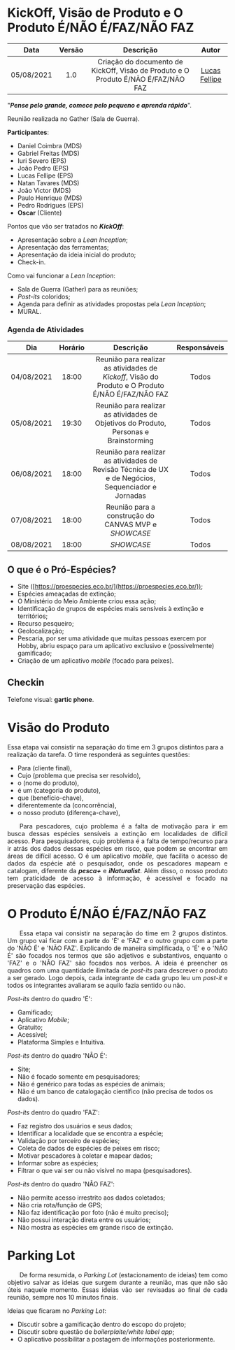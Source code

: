# KickOff, Visão de Produto e O Produto É/NÃO É/FAZ/NÃO FAZ

| Data       | Versão | Descrição            | Autor             |
|:----------:|:------:|:--------------------:|:-----------------:|
| 05/08/2021 | 1.0 | Criação do documento de KickOff, Visão de Produto e O Produto É/NÃO É/FAZ/NÃO FAZ  | [Lucas Fellipe](https://github.com/lucasfcm9) |

"***Pense pelo grande, comece pelo pequeno e aprenda rápido***".

Reunião realizada no Gather (Sala de Guerra).

**Participantes**:
* Daniel Coimbra (MDS)
* Gabriel Freitas (MDS)
* Iuri Severo (EPS)
* João Pedro (EPS)
* Lucas Fellipe (EPS)
* Natan Tavares (MDS)
* João Victor (MDS)
* Paulo Henrique (MDS)
* Pedro Rodrigues (EPS)
* **Oscar** (Cliente)


Pontos que vão ser tratados no ***KickOff***:

- Apresentação sobre a *Lean Inception*;
- Apresentação das ferramentas;
- Apresentação da ideia inicial do produto;
- Check-in.

Como vai funcionar a *Lean Inception*:
- Sala de Guerra (Gather) para as reuniões;
- *Post-its* coloridos;
- Agenda para definir as atividades propostas pela *Lean Inception*;
- MURAL.

### Agenda de Atividades

|     Dia    | Horário |                                              Descrição                                              | Responsáveis |
|:----------:|:-------:|:---------------------------------------------------------------------------------------------------:|:------------:|
| 04/08/2021 | 18:00   | Reunião para realizar as atividades de *Kickoff*, Visão do Produto e O Produto É/NÃO É/FAZ/NÃO FAZ  | Todos        |
| 05/08/2021 | 19:30   | Reunião para realizar as atividades de Objetivos do Produto, Personas e Brainstorming               | Todos        |
| 06/08/2021 | 18:00   | Reunião para realizar as atividades de Revisão Técnica de UX e de Negócios, Sequenciador e Jornadas | Todos        |
| 07/08/2021 | 18:00   | Reunião para a construção do CANVAS MVP e *SHOWCASE*                                                | Todos        |
| 08/08/2021 | 18:00   | *SHOWCASE*                                                                                          | Todos        |

## O que é o Pró-Espécies?

- Site ([https://proespecies.eco.br/](https://proespecies.eco.br/));
- Espécies ameaçadas de extinção;
- O Ministério do Meio Ambiente criou essa ação;
- Identificação de grupos de espécies mais sensíveis à extinção e territórios;
- Recurso pesqueiro;
- Geolocalização;
- Pescaria, por ser uma atividade que muitas pessoas exercem por Hobby, abriu espaço para um aplicativo exclusivo e (possivelmente) gamificado;
- Criação de um aplicativo *mobile* (focado para peixes).

## Checkin

Telefone visual: **gartic phone**.

# Visão do Produto

Essa etapa vai consistir na separação do time em 3 grupos distintos para a realização da tarefa. O time responderá as seguintes questões:

- Para (cliente final),
- Cujo (problema que precisa ser resolvido),
- o (nome do produto),
- é um (categoria do produto),
- que (benefício-chave),
- diferentemente da (concorrência),
- o nosso produto (diferença-chave),

<p align="justify"> &emsp;&emsp;Para pescadores, cujo problema é a falta de motivação para ir em busca dessas espécies sensíveis a extinção em localidades de difícil acesso. Para pesquisadores, cujo problema é a falta de tempo/recurso para ir atrás dos dados dessas espécies em risco, que podem se encontrar em áreas de difícil acesso. O <nome_do_aplicatovo> é um aplicativo <i>mobile</i>, que facilita o acesso de dados da espécie até o pesquisador, onde os pescadores mapeam e catalogam, diferente da <i><b>pesca+</b></i> e <i><b>iNaturalist</b></i>. Além disso, o nosso produto tem praticidade de acesso à informação, é acessível e focado na preservação das espécies.</p>

# O Produto É/NÃO É/FAZ/NÃO FAZ

<p align="justify"> &emsp;&emsp;Essa etapa vai consistir na separação do time em 2 grupos distintos. Um grupo vai ficar com a parte do 'É' e 'FAZ' e o outro grupo com a parte do 'NÃO É' e 'NÃO FAZ'. Explicando de maneira simplificada, o 'É' e o 'NÃO É' são focados nos termos que são adjetivos e substantivos, enquanto o 'FAZ' e o 'NÃO FAZ' são focados nos verbos. A ideia é preencher os quadros com uma quantidade ilimitada de <i>post-its</i> para descrever o produto a ser gerado. Logo depois, cada integrante de cada grupo leu um <i>post-it</i> e todos os integrantes avaliaram se aquilo fazia sentido ou não.</p>

*Post-its* dentro do quadro 'É':
- Gamificado;
- Aplicativo *Mobile*;
- Gratuito;
- Acessível;
- Plataforma Simples e Intuitiva.

*Post-its* dentro do quadro 'NÃO É':
- Site;
- Não é focado somente em pesquisadores;
- Não é genérico para todas as espécies de animais;
- Não é um banco de catalogação científico (não precisa de todos os dados).

*Post-its* dentro do quadro 'FAZ':
- Faz registro dos usuários e seus dados;
- Identificar a localidade que se encontra a espécie;
- Validação por terceiro de espécies;
- Coleta de dados de espécies de peixes em risco;
- Motivar pescadores à coletar e mapear dados;
- Informar sobre as espécies;
- Filtrar o que vai ser ou não visível no mapa (pesquisadores).

*Post-its* dentro do quadro 'NÃO FAZ':
- Não permite acesso irrestrito aos dados coletados;
- Não cria rota/função de GPS;
- Não faz identificação por foto (não é muito preciso);
- Não possui interação direta entre os usuários;
- Não mostra as espécies em grande risco de extinção.

# Parking Lot
<p align="justify"> &emsp;&emsp;De forma resumida, o <i>Parking Lot</i> (estacionamento de ideias) tem como objetivo salvar as ideias que surgem durante a reunião, mas que não são úteis naquele momento. Essas ideias vão ser revisadas ao final de cada reunião, sempre nos 10 minutos finais.<p>

Ideias que ficaram no *Parking Lot*:
- Discutir sobre a gamificação dentro do escopo do projeto;
- Discutir sobre questão de *boilerplaite/white label app*;
- O aplicativo possibilitar a postagem de informações posteriormente.
